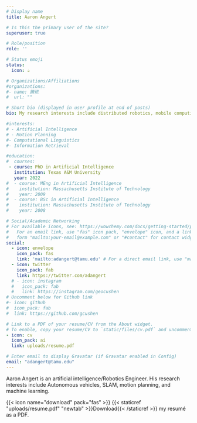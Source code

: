 ```yaml
---
# Display name
title: Aaron Angert

# Is this the primary user of the site?
superuser: true

# Role/position
role: ''

# Status emoji
status:
  icon: ☕️

# Organizations/Affiliations
#organizations:
#- name: 腾讯
#  url: ""

# Short bio (displayed in user profile at end of posts)
bio: My research interests include distributed robotics, mobile computing and programmable matter.

#interests:
# - Artificial Intelligence
# - Motion Planning
#- Computational Linguistics
#- Information Retrieval

#education:
#  courses:
 - course: PhD in Artificial Intelligence
   institution: Texas A&M University
   year: 2022
#  - course: MEng in Artificial Intelligence
#    institution: Massachusetts Institute of Technology
#    year: 2009
#  - course: BSc in Artificial Intelligence
#    institution: Massachusetts Institute of Technology
#    year: 2008

# Social/Academic Networking
# For available icons, see: https://wowchemy.com/docs/getting-started/page-builder/#icons
#   For an email link, use "fas" icon pack, "envelope" icon, and a link in the
#   form "mailto:your-email@example.com" or "#contact" for contact widget.
social:
  - icon: envelope
    icon_pack: fas
    link: 'mailto:adangert@tamu.edu' # For a direct email link, use "mailto:test@example.org".
  - icon: twitter
    icon_pack: fab
    link: https://twitter.com/adangert
  # - icon: instagram
  #   icon_pack: fab
  #   link: https://instagram.com/geocushen
# Uncomment below for Github link
#- icon: github
#  icon_pack: fab
#  link: https://github.com/gcushen

# Link to a PDF of your resume/CV from the About widget.
# To enable, copy your resume/CV to `static/files/cv.pdf` and uncomment the lines below.
- icon: cv
  icon_pack: ai
  link: uploads/resume.pdf

# Enter email to display Gravatar (if Gravatar enabled in Config)
email: "adangert@tamu.edu"
---
```


Aaron Angert is an artificial intelligence/Robotics Engineer. His research interests include Autonomous vehicles, SLAM, motion planning, and machine learning.


{{< icon name="download" pack="fas" >}} {{< staticref "uploads/resume.pdf" "newtab" >}}Download{{< /staticref >}} my resumé as a PDF.
